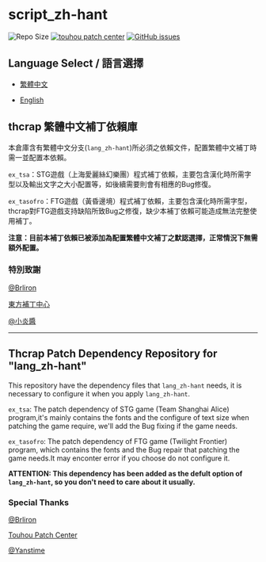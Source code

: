 # script_zh-hant

![Repo Size](https://img.shields.io/github/repo-size/thpatch-zh/script_zh-hant.svg?label=RepoSize&style=flat-square)
[![touhou patch center](https://img.shields.io/badge/Require-thcrap-yellow.svg?style=flat-square)](http://thpatch.net)
[![GitHub issues](https://img.shields.io/github/issues/thpatch-zh/script_zh-hant.svg?label=Issues&style=flat-square)](https://github.com/thpatch-zh/script_zh-hant/issues)

## Language Select / 語言選擇

- [繁體中文](#thcrap-繁體中文補丁依賴包)

- [English](#thcrap-patch-dependency-package-for-langzh-hant)

## thcrap 繁體中文補丁依賴庫

本倉庫含有繁體中文分支(```lang_zh-hant```)所必須之依賴文件，配置繁體中文補丁時需一並配置本依賴。

```ex_tsa```：STG遊戲（上海愛麗絲幻樂團）程式補丁依賴，主要包含漢化時所需字型以及輸出文字之大小配置等，如後續需要則會有相應的Bug修復。 

```ex_tasofro```：FTG遊戲（黃昏邊境）程式補丁依賴，主要包含漢化時所需字型，thcrap對FTG遊戲支持缺陷所致Bug之修復，缺少本補丁依賴可能造成無法完整使用補丁。

**注意：目前本補丁依賴已被添加為配置繁體中文補丁之默認選擇，正常情況下無需額外配置。**

### 特別致謝

[@Brliron](https://github.com/brliron)

[東方補丁中心](https://www.thpatch.net)

[@小炎醬](https://github.com/Yanstory)

---

## Thcrap Patch Dependency Repository for "lang_zh-hant"

This repository have the dependency files that ```lang_zh-hant``` needs, it is necessary to configure it when you apply ```lang_zh-hant```.

```ex_tsa```: The patch dependency of STG game (Team Shanghai Alice) program,it's mainly contains the fonts and the configure of text size when patching the game require, we'll add the Bug fixing if the game needs.

```ex_tasofro```: The patch dependency of FTG game (Twilight Frontier) program, which contains the fonts and the Bug repair that patching the game needs.It may enconter error if you choose do not configure it.

**ATTENTION: This dependency has been added as the defult option of ```lang_zh-hant```, so you don't need to care about it usually.**

### Special Thanks

[@Brliron](https://github.com/brliron)

[Touhou Patch Center](https://www.thpatch.net)

[@Yanstime](https://github.com/Yanstory)

